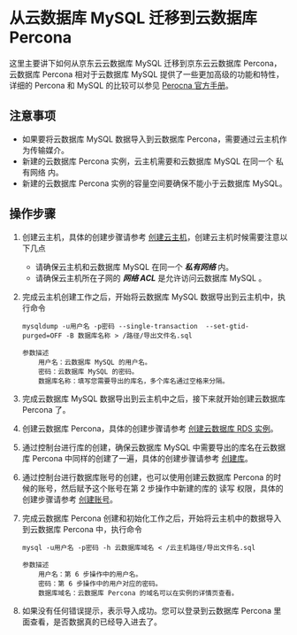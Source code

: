 # 从云数据库 MySQL 迁移到云数据库 Percona
这里主要讲下如何从京东云云数据库 MySQL 迁移到京东云云数据库 Percona，云数据库 Percona 相对于云数据库 MySQL 提供了一些更加高级的功能和特性，详细的 Percona 和 MySQL 的比较可以参见 [Perocna 官方手册](https://www.percona.com/software/mysql-database/percona-server/feature-comparison)。

## 注意事项
* 如果要将云数据库 MySQL 数据导入到云数据库 Percona，需要通过云主机作为传输媒介。
* 新建的云数据库 Percona 实例，云主机需要和云数据库 MySQL 在同一个 私有网络 内。
* 新建的云数据库 Percona 实例的容量空间要确保不能小于云数据库 MySQL。

## 操作步骤
1. 创建云主机，具体的创建步骤请参考 [创建云主机](https://www.jdcloud.com/help/detail/303/isCatalog/1)，创建云主机时候需要注意以下几点
    * 请确保云主机和云数据库 MySQL 在同一个 ***私有网络*** 内。
    * 请确保云主机所在子网的 ***网络 ACL*** 是允许访问云数据库 MySQL 。
2. 完成云主机创建工作之后，开始将云数据库 MySQL 数据导出到云主机中，执行命令

    ```
    mysqldump -u用户名 -p密码 --single-transaction  --set-gtid-purged=OFF -B 数据库名称 > /路径/导出文件名.sql

    参数描述
        用户名：云数据库 MySQL 的用户名。
        密码：云数据库 MySQL 的密码。
        数据库名称：填写您需要导出的库名，多个库名通过空格来分隔。
    ```

3. 完成云数据库 MySQL 数据导出到云主机中之后，接下来就开始创建云数据库 Percona 了。
4. 创建云数据库 Percona，具体的创建步骤请参考 [创建云数据库 RDS 实例](../../Operation-Guide/Instance/Create-Instance.md)。
5. 通过控制台进行库的创建，确保云数据库 MySQL 中需要导出的库名在云数据库 Percona 中同样的创建了一遍，具体的创建步骤请参考 [创建库](../../Operation-Guide/Database-Management/Create-Database.md)。
6. 通过控制台进行数据库账号的创建，也可以使用创建云数据库 Percona 的时候的账号，然后赋予这个账号在第 2 步操作中新建的库的 读写 权限，具体的创建步骤请参考 [创建账号](../../Operation-Guide/Account/Create-Account.md)。
7. 完成云数据库 Percona 创建和初始化工作之后，开始将云主机中的数据导入到云数据库 Percona 中，执行命令

    ```
    mysql -u用户名 -p密码 -h 云数据库域名 < /云主机路径/导出文件名.sql

    参数描述
        用户名：第 6 步操作中的用户名。
        密码：第 6 步操作中的用户对应的密码。
        数据库域名：云数据库 Percona 的域名可以在实例的详情页查看。
    ```

8. 如果没有任何错误提示，表示导入成功。您可以登录到云数据库 Percona 里面查看，是否数据真的已经导入进去了。
